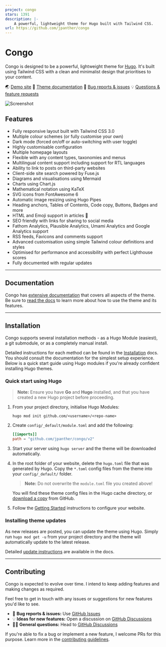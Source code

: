 ```yaml
---
project: congo
stars: 1391
description: |-
    A powerful, lightweight theme for Hugo built with Tailwind CSS.
url: https://github.com/jpanther/congo
---
```


# Congo

Congo is designed to be a powerful, lightweight theme for [Hugo](https://gohugo.io). It's built using Tailwind CSS with a clean and minimalist design that prioritises to your content.

🌏 [Demo site](https://jpanther.github.io/congo/)
📑 [Theme documentation](https://jpanther.github.io/congo/docs/)
🐛 [Bug reports & issues](https://github.com/jpanther/congo/issues)
💡 [Questions & feature requests](https://github.com/jpanther/congo/discussions)

![Screenshot](https://raw.githubusercontent.com/jpanther/congo/stable/images/screenshot.png)

## Features

- Fully responsive layout built with Tailwind CSS 3.0
- Multiple colour schemes (or fully customise your own)
- Dark mode (forced on/off or auto-switching with user toggle)
- Highly customisable configuration
- Multiple homepage layouts
- Flexible with any content types, taxonomies and menus
- Multilingual content support including support for RTL languages
- Ability to link to posts on third-party websites
- Client-side site search powered by Fuse.js
- Diagrams and visualisations using Mermaid
- Charts using Chart.js
- Mathematical notation using KaTeX
- SVG icons from FontAwesome 6
- Automatic image resizing using Hugo Pipes
- Heading anchors, Tables of Contents, Code copy, Buttons, Badges and more
- HTML and Emoji support in articles 🎉
- SEO friendly with links for sharing to social media
- Fathom Analytics, Plausible Analytics, Umami Analytics and Google Analytics support
- RSS feeds, Favicons and comments support
- Advanced customisation using simple Tailwind colour definitions and styles
- Optimised for performance and accessibility with perfect Lighthouse scores
- Fully documented with regular updates

---

## Documentation

Congo has [extensive documentation](https://jpanther.github.io/congo/docs/) that covers all aspects of the theme. Be sure to [read the docs](https://jpanther.github.io/congo/docs/) to learn more about how to use the theme and its features.

---

## Installation

Congo supports several installation methods - as a Hugo Module (easiest), a git submodule, or as a completely manual install.

Detailed instructions for each method can be found in the [Installation](https://jpanther.github.io/congo/docs/installation) docs. You should consult the documentation for the simplest setup experience. Below is a quick start guide using Hugo modules if you're already confident installing Hugo themes.

### Quick start using Hugo

> **Note:** Ensure you have **Go** and **Hugo** installed, and that you have created a new Hugo project before proceeding.

1. From your project directory, initialise Hugo Modules:

   ```shell
   hugo mod init github.com/<username>/<repo-name>
   ```

2. Create `config/_default/module.toml` and add the following:

   ```toml
   [[imports]]
   path = "github.com/jpanther/congo/v2"
   ```

3. Start your server using `hugo server` and the theme will be downloaded automatically.

4. In the root folder of your website, delete the `hugo.toml` file that was generated by Hugo. Copy the `*.toml` config files from the theme into your `config/_default/` folder.

   > **Note:** Do not overwrite the `module.toml` file you created above!

   You will find these theme config files in the Hugo cache directory, or [download a copy](https://github.com/jpanther/congo/tree/stable/config/_default) from GitHub.

5. Follow the [Getting Started](https://jpanther.github.io/congo/docs/getting-started/) instructions to configure your website.

### Installing theme updates

As new releases are posted, you can update the theme using Hugo. Simply run `hugo mod get -u` from your project directory and the theme will automatically update to the latest release.

Detailed [update instructions](https://jpanther.github.io/congo/docs/installation/#installing-updates) are available in the docs.

---

## Contributing

Congo is expected to evolve over time. I intend to keep adding features and making changes as required.

Feel free to get in touch with any issues or suggestions for new features you'd like to see.

- 🐛 **Bug reports & issues:** Use [GitHub Issues](https://github.com/jpanther/congo/issues)
- 💡 **Ideas for new features:** Open a discussion on [GitHub Discussions](https://github.com/jpanther/congo/discussions)
- 🙋‍♀️ **General questions:** Head to [GitHub Discussions](https://github.com/jpanther/congo/discussions)

If you're able to fix a bug or implement a new feature, I welcome PRs for this purpose. Learn more in the [contributing guidelines](https://github.com/jpanther/congo/blob/dev/CONTRIBUTING.md).

